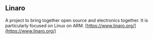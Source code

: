 ## Linaro

A project to bring together open source and electronics together. It is particularly focused on Linux on ARM. [https://www.linaro.org/](https://www.linaro.org/)
